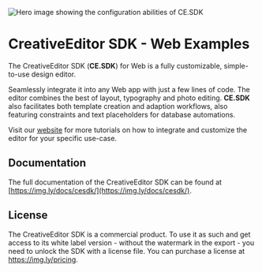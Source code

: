 ![Hero image showing the configuration abilities of CE.SDK](https://img.ly/static/cesdk_release_header.png)

# CreativeEditor SDK - Web Examples

The CreativeEditor SDK (**CE.SDK**) for Web is a fully customizable, simple-to-use design editor.

Seamlessly integrate it into any Web app with just a few lines of code. The editor combines the best of layout, typography and photo editing. **CE.SDK** also facilitates both template creation and adaption workflows, also featuring constraints and text placeholders for database automations.

Visit our [website](https://img.ly) for more tutorials on how to integrate and customize the editor for your specific use-case.

## Documentation
The full documentation of the CreativeEditor SDK can be found at
[https://img.ly/docs/cesdk/](https://img.ly/docs/cesdk/).

## License

 The CreativeEditor SDK is a commercial product. To use it as such and get access to its white label version - without the watermark in the export - you need to unlock the SDK with a license file. You can purchase a license at https://img.ly/pricing.
